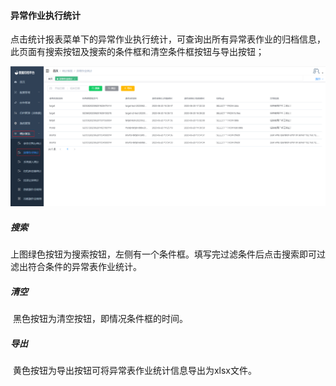 

#### 		异常作业执行统计

​	点击统计报表菜单下的异常作业执行统计，可查询出所有异常表作业的归档信息，此页面有搜索按钮及搜索的条件框和清空条件框按钮与导出按钮；

![image-20230621111904900](../../images/image-20230621111904900.png)

##### 				搜索

​	上图绿色按钮为搜索按钮，左侧有一个条件框。填写完过滤条件后点击搜索即可过滤出符合条件的异常表作业统计。

##### 				清空

​	黑色按钮为清空按钮，即情况条件框的时间。

##### 				导出

​	黄色按钮为导出按钮可将异常表作业统计信息导出为xlsx文件。
